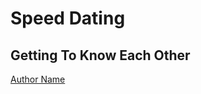 <!--
title: Corporate Speed Dating
description: Getting to know each other
author: Ole Mussmann
version: 4.3.1
plugins: RevealMarkdown, RevealChalkboard, RevealHighlight, RevealMath.KaTeX, RevealMenu, RevealNotes, RevealSearch, RevealZoom
-->

<!-- .slide: data-state="blue_overlay 9 yellow_flag yellow_strip purple_half_circle_bottom purple_blob right_e_top" data-background-video="./files/rose_-_19299 (540p).mp4" data-background-video-loop data-background-video-muted="true" -->
<!-- https://pixabay.com/videos/rose-flower-pink-petal-cg-dance-19299/ -->

# Speed Dating
## Getting To Know Each Other

[Author Name](mailto:a.name@esciencecenter.nl)
